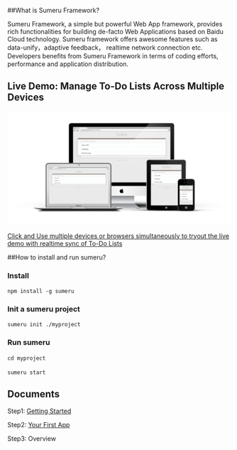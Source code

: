 ##What is Sumeru Framework?



Sumeru Framework, a simple but powerful Web App framework, provides rich functionalities for building de-facto Web Applications based on Baidu Cloud technology. Sumeru framework offers awesome features such as data-unify，adaptive feedback， realtime network connection etc. Developers beneﬁts from Sumeru Framework in terms of coding efforts, performance and application distribution.

## Live Demo: Manage To-Do Lists Across Multiple Devices

![](docs/images/devices.png)


[Click and Use multiple devices or browsers simultaneously to tryout the live demo with realtime sync of To-Do Lists](http://sumerudemo.duapp.com/debug.html#/todos)



##How to install and run sumeru?

### Install


	npm install -g sumeru
	
### Init a sumeru project

	sumeru init ./myproject
	
### Run sumeru

	cd myproject
	
	sumeru start


## Documents


Step1: [Getting Started](https://github.com/brandnewera/sumeru/blob/master/docs/step1_getting_started.md)

Step2: [Your First App](https://github.com/brandnewera/sumeru/blob/master/docs/step2_your_first_app.md)

Step3: Overview
	

